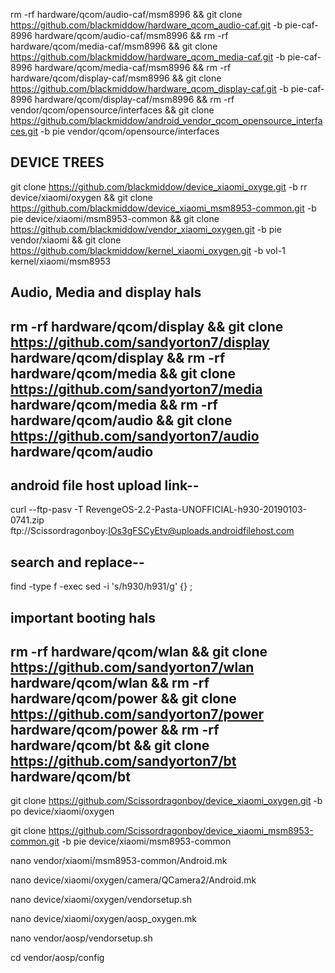 rm -rf hardware/qcom/audio-caf/msm8996 && git clone https://github.com/blackmiddow/hardware_qcom_audio-caf.git -b pie-caf-8996 hardware/qcom/audio-caf/msm8996 && rm -rf hardware/qcom/media-caf/msm8996 && git clone https://github.com/blackmiddow/hardware_qcom_media-caf.git -b pie-caf-8996 hardware/qcom/media-caf/msm8996 && 
rm -rf hardware/qcom/display-caf/msm8996 && git clone https://github.com/blackmiddow/hardware_qcom_display-caf.git -b pie-caf-8996 hardware/qcom/display-caf/msm8996 && rm -rf vendor/qcom/opensource/interfaces && git clone https://github.com/blackmiddow/android_vendor_qcom_opensource_interfaces.git -b pie vendor/qcom/opensource/interfaces 

## DEVICE TREES ##
git clone https://github.com/blackmiddow/device_xiaomi_oxyge.git -b rr device/xiaomi/oxygen && git clone https://github.com/blackmiddow/device_xiaomi_msm8953-common.git -b pie device/xiaomi/msm8953-common && git clone https://github.com/blackmiddow/vendor_xiaomi_oxygen.git -b pie vendor/xiaomi && git clone https://github.com/blackmiddow/kernel_xiaomi_oxygen.git -b vol-1 kernel/xiaomi/msm8953

## Audio, Media and display hals ## 

## rm -rf hardware/qcom/display && git clone https://github.com/sandyorton7/display hardware/qcom/display && rm -rf hardware/qcom/media && git clone https://github.com/sandyorton7/media hardware/qcom/media && rm -rf hardware/qcom/audio && git clone https://github.com/sandyorton7/audio hardware/qcom/audio ##





## android file host upload link-- ##
curl --ftp-pasv -T RevengeOS-2.2-Pasta-UNOFFICIAL-h930-20190103-0741.zip ftp://Scissordragonboy:IOs3gFSCyEtv@uploads.androidfilehost.com


## search and replace-- ##
 find -type f -exec sed -i 's/h930/h931/g' {} \;

## important booting hals

## rm -rf hardware/qcom/wlan && git clone https://github.com/sandyorton7/wlan hardware/qcom/wlan && rm -rf hardware/qcom/power && git clone https://github.com/sandyorton7/power hardware/qcom/power && rm -rf hardware/qcom/bt && git clone https://github.com/sandyorton7/bt hardware/qcom/bt ##

git clone https://github.com/Scissordragonboy/device_xiaomi_oxygen.git -b po device/xiaomi/oxygen



git clone https://github.com/Scissordragonboy/device_xiaomi_msm8953-common.git -b pie device/xiaomi/msm8953-common












nano vendor/xiaomi/msm8953-common/Android.mk

nano device/xiaomi/oxygen/camera/QCamera2/Android.mk

nano device/xiaomi/oxygen/vendorsetup.sh

nano device/xiaomi/oxygen/aosp_oxygen.mk

nano vendor/aosp/vendorsetup.sh

cd vendor/aosp/config
